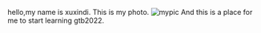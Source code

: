 hello,my name is xuxindi.
This is my photo.
![mypic](37df14c3947a3e323ed9196bb621444a0d5bd4f3.png)
And this is a place for me to start learning gtb2022.
